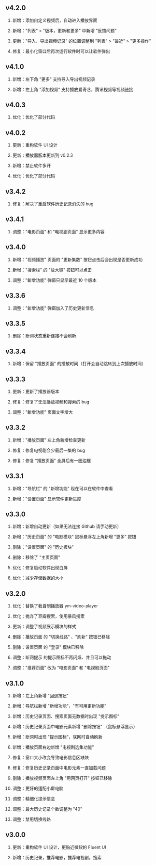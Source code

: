 ## v4.2.0

1. 新增：添加自定义视频后，自动进入播放界面

2. 新增："列表" > "版本，更新和更多" 中新增 "反馈问题"

3. 更新："导入、导出视频记录" 的位置调整到 "列表" > "最近" > "更多操作"

4. 修复：最小化窗口后再次运行软件时可以让软件弹出

## v4.1.0

1. 新增：左下角 "更多" 支持导入导出视频记录

2. 新增：左上角 "添加视频" 支持播放爱奇艺，腾讯视频等视频链接

## v4.0.3

1. 优化：优化了部分代码

## v4.0.2

1. 更新：重构软件 UI 设计

2. 更新：播放器版本更新到 v0.2.3

3. 新增：禁止软件多开

4. 优化：优化了部分代码

## v3.4.2

1. 修复：解决了重启软件历史记录消失的 bug

## v3.4.1

1. 调整："电影页面" 和 "电视剧页面" 显示更多内容

## v3.4.0

1. 新增："视频播放" 页面的 "更新集数" 按钮点击后会出现是否更新成功

2. 新增："搜索栏" 的 "放大镜" 按钮可以点击

3. 调整："新增功能" 弹窗只显示最近 10 个版本

## v3.3.6

1. 调整："新增功能" 弹窗加入了历史更新信息

## v3.3.5

1. 删除：断网状态重新连接不会刷新

## v3.3.4

1. 新增：保留 "播放页面" 的播放时间（打开会自动跳转到上次播放时间）

## v3.3.3

1. 更新：更新了播放器版本

2. 修复：修复了无法播放视频和搜索的 bug

3. 调整："新增功能" 页面文字增大

## v3.3.2

1. 新增："播放页面" 左上角新增检查更新

2. 修复：修复电视剧会少最后一集的 bug

3. 修复：修复 "播放页面" 全屏后有一圈边框

## v3.3.1

1. 新增："导航栏" 的 "新增功能" 现在可以在软件中查看

2. 新增："设置页面" 显示软件更新进度

## v3.3.0

1. 新增：新增自动更新（如果无法连接 Github 请手动更新）

2. 新增："历史页面" 的 "电影模块" 鼠标悬浮左上角新增 "更多" 按钮

3. 删除："设置页面" 的 "历史板块"

4. 删除：移除了 "主页页面"

5. 优化：修复启动软件出现白屏

6. 优化：减少存储数据的大小

## v3.2.0

1. 优化：替换了我自制播放器 ym-video-player

2. 优化：抛弃了豆瓣搜索，使用暴风搜索

3. 更新：调整了视频展示模块的样式

4. 删除：播放页面 的 "切换线路" 、"刷新" 按钮已移除

5. 删除：设置页面 的 "登录" 模块已移除

6. 调整：断网提示 的提示图标不再闪烁、并且可以拖动

7. 调整："推荐页面" 改为 "电影页面" 和 "电视剧页面"

## v3.1.0

1. 新增：左上角新增 "回退按钮"

2. 新增：导航栏新增 "新增功能"，"有可用更新功能"

3. 新增：历史记录页面、搜索页面无数据时出现 "提示图标"

4. 新增：历史记录页面中电影元素新增 "删除按钮" （鼠标悬浮显示）

5. 新增：断网时出现 "提示图标"，联网时自动刷新

6. 新增：播放页面右边新增 "电视剧选集功能"

7. 修复：窗口大小改变导致电影信息区缺块

8. 修复：修复历史记录页面中电影元素一直加载问题

9. 删除：播放视频页面左上角 "用网页打开" 按钮已移除

10. 调整：更好的适配小屏电脑

11. 调整：精细化提示信息

12. 调整：最大历史记录个数调整为 "40"

13. 调整：禁用切换线路

## v3.0.0

1. 更新：重构软件 UI 设计，更贴近微软的 Fluent UI

2. 新增：历史记录，推荐电影，推荐电视剧，搜索

